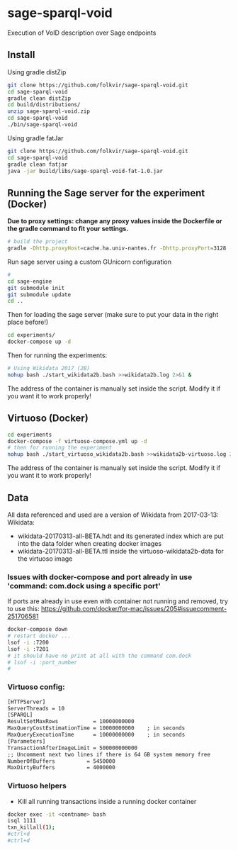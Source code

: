 # sage-sparql-void

Execution of VoID description over Sage endpoints

## Install

Using gradle distZip
```bash
git clone https://github.com/folkvir/sage-sparql-void.git
cd sage-sparql-void
gradle clean distZip
cd build/distributions/
unzip sage-sparql-void.zip
cd sage-sparql-void
./bin/sage-sparql-void
```
Using gradle fatJar
```bash
git clone https://github.com/folkvir/sage-sparql-void.git
cd sage-sparql-void
gradle clean fatjar
java -jar build/libs/sage-sparql-void-fat-1.0.jar
```

## Running the Sage server for the experiment (Docker)

**Due to proxy settings: change any proxy values inside the Dockerfile or the gradle command to fit your settings.**

```bash
# build the project
gradle -Dhttp.proxyHost=cache.ha.univ-nantes.fr -Dhttp.proxyPort=3128 -Dhttps.proxyHost=cache.ha.univ-nantes.fr -Dhttps.proxyPort=3128 clean build fatJar
```

Run sage server using a custom GUnicorn configuration
```bash
#
cd sage-engine
git submodule init
git submodule update
cd ..
```
Then for loading the sage server (make sure to put your data in the right place before!)
```bash
cd experiments/
docker-compose up -d
```

Then for running the experiments:

```bash
# Using Wikidata 2017 (2B)
nohup bash ./start_wikidata2b.bash >>wikidata2b.log 2>&1 &
```

The address of the container is manually set inside the script. Modify it if you want it to work properly!

## Virtuoso (Docker)
```bash
cd experiments
docker-compose -f virtuoso-compose.yml up -d
# then for running the experiment
nohup bash ./start_virtuoso_wikidata2b.bash >>wikidata2b-virtuoso.log 2>&1 &
```

The address of the container is manually set inside the script. Modify it if you want it to work properly!


## Data
All data referenced and used are a version of Wikidata from 2017-03-13:
Wikidata:
* wikidata-20170313-all-BETA.hdt and its generated index which are put into the data folder when creating docker images
* wikidata-20170313-all-BETA.ttl inside the virtuoso-wikidata2b-data for the virtuoso image

### Issues with docker-compose and port already in use 'command: com.dock using a specific port'
If ports are already in use even with container not running and removed, try to use this: https://github.com/docker/for-mac/issues/205#issuecomment-251706581
```bash
docker-compose down
# restart docker ...
lsof -i :7200
lsof -i :7201
# it should have no print at all with the command com.dock
# lsof -i :port_number
#
```

### Virtuoso config:
```txt
[HTTPServer]
ServerThreads = 10
[SPARQL]
ResultSetMaxRows           = 10000000000
MaxQueryCostEstimationTime = 10000000000	; in seconds
MaxQueryExecutionTime      = 10000000000	; in seconds
[Parameters]
TransactionAfterImageLimit = 500000000000
;; Uncomment next two lines if there is 64 GB system memory free
NumberOfBuffers          = 5450000
MaxDirtyBuffers          = 4000000
```

### Virtuoso helpers

* Kill all running transactions inside a running docker container
```bash
docker exec -it <contname> bash
isql 1111
txn_killall(1);
#ctrl+d
#ctrl+d
```

